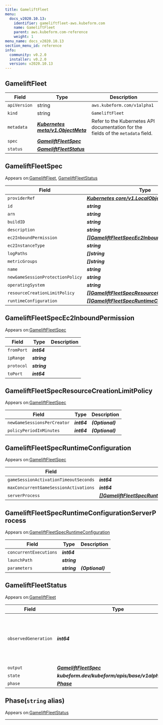 ```yaml
---
title: GameliftFleet
menu:
  docs_v2020.10.13:
    identifier: gameliftfleet-aws.kubeform.com
    name: GameliftFleet
    parent: aws.kubeform.com-reference
    weight: 1
menu_name: docs_v2020.10.13
section_menu_id: reference
info:
  community: v0.2.0
  installer: v0.2.0
  version: v2020.10.13
---
```


## GameliftFleet
| Field | Type | Description |
| ------ | ----- | ----------- |
| `apiVersion` | string | `aws.kubeform.com/v1alpha1` |
|    `kind` | string | `GameliftFleet` |
| `metadata` | ***[Kubernetes meta/v1.ObjectMeta](https://kubernetes.io/docs/reference/generated/kubernetes-api/v1.13/#objectmeta-v1-meta)***|Refer to the Kubernetes API documentation for the fields of the `metadata` field.|
| `spec` | ***[GameliftFleetSpec](#gameliftfleetspec)***||
| `status` | ***[GameliftFleetStatus](#gameliftfleetstatus)***||
## GameliftFleetSpec

Appears on:[GameliftFleet](#gameliftfleet), [GameliftFleetStatus](#gameliftfleetstatus)

| Field | Type | Description |
| ------ | ----- | ----------- |
| `providerRef` | ***[Kubernetes core/v1.LocalObjectReference](https://kubernetes.io/docs/reference/generated/kubernetes-api/v1.13/#localobjectreference-v1-core)***||
| `id` | ***string***||
| `arn` | ***string***| ***(Optional)*** |
| `buildID` | ***string***||
| `description` | ***string***| ***(Optional)*** |
| `ec2InboundPermission` | ***[[]GameliftFleetSpecEc2InboundPermission](#gameliftfleetspecec2inboundpermission)***| ***(Optional)*** |
| `ec2InstanceType` | ***string***||
| `logPaths` | ***[]string***| ***(Optional)*** |
| `metricGroups` | ***[]string***| ***(Optional)*** |
| `name` | ***string***||
| `newGameSessionProtectionPolicy` | ***string***| ***(Optional)*** |
| `operatingSystem` | ***string***| ***(Optional)*** |
| `resourceCreationLimitPolicy` | ***[[]GameliftFleetSpecResourceCreationLimitPolicy](#gameliftfleetspecresourcecreationlimitpolicy)***| ***(Optional)*** |
| `runtimeConfiguration` | ***[[]GameliftFleetSpecRuntimeConfiguration](#gameliftfleetspecruntimeconfiguration)***| ***(Optional)*** |
## GameliftFleetSpecEc2InboundPermission

Appears on:[GameliftFleetSpec](#gameliftfleetspec)

| Field | Type | Description |
| ------ | ----- | ----------- |
| `fromPort` | ***int64***||
| `ipRange` | ***string***||
| `protocol` | ***string***||
| `toPort` | ***int64***||
## GameliftFleetSpecResourceCreationLimitPolicy

Appears on:[GameliftFleetSpec](#gameliftfleetspec)

| Field | Type | Description |
| ------ | ----- | ----------- |
| `newGameSessionsPerCreator` | ***int64***| ***(Optional)*** |
| `policyPeriodInMinutes` | ***int64***| ***(Optional)*** |
## GameliftFleetSpecRuntimeConfiguration

Appears on:[GameliftFleetSpec](#gameliftfleetspec)

| Field | Type | Description |
| ------ | ----- | ----------- |
| `gameSessionActivationTimeoutSeconds` | ***int64***| ***(Optional)*** |
| `maxConcurrentGameSessionActivations` | ***int64***| ***(Optional)*** |
| `serverProcess` | ***[[]GameliftFleetSpecRuntimeConfigurationServerProcess](#gameliftfleetspecruntimeconfigurationserverprocess)***| ***(Optional)*** |
## GameliftFleetSpecRuntimeConfigurationServerProcess

Appears on:[GameliftFleetSpecRuntimeConfiguration](#gameliftfleetspecruntimeconfiguration)

| Field | Type | Description |
| ------ | ----- | ----------- |
| `concurrentExecutions` | ***int64***||
| `launchPath` | ***string***||
| `parameters` | ***string***| ***(Optional)*** |
## GameliftFleetStatus

Appears on:[GameliftFleet](#gameliftfleet)

| Field | Type | Description |
| ------ | ----- | ----------- |
| `observedGeneration` | ***int64***| ***(Optional)*** Resource generation, which is updated on mutation by the API Server.|
| `output` | ***[GameliftFleetSpec](#gameliftfleetspec)***| ***(Optional)*** |
| `state` | ***kubeform.dev/kubeform/apis/base/v1alpha1.State***| ***(Optional)*** |
| `phase` | ***[Phase](#phase)***| ***(Optional)*** |
## Phase(`string` alias)

Appears on:[GameliftFleetStatus](#gameliftfleetstatus)

---
